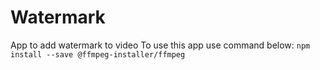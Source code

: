 # Watermark
App to add watermark to video
To use this app use command below:
`npm install --save @ffmpeg-installer/ffmpeg`
